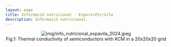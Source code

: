 ```yaml
---
layout: page
title: Informació nutricional - Espa<i>VI</i>la
description: Informació nutricional.
---
```


<center><img class="ipsImage" src="https://torresdelaserra.github.io/img/info_nutricional_espavila_2024.jpeg" alt="img/info_nutricional_espavila_2024.jpeg"></center>
<center>Fig.1: Thermal conductivity of semiconductors with KCM in a 20x20x20 grid</center>

